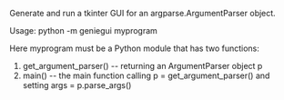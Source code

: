Generate and run a tkinter GUI for an argparse.ArgumentParser object.

Usage:
python -m geniegui myprogram

Here myprogram must be a Python module that has two functions:

1. get_argument_parser() -- returning an ArgumentParser object p
2. main() -- the main function calling p = get_argument_parser() and setting args = p.parse_args()